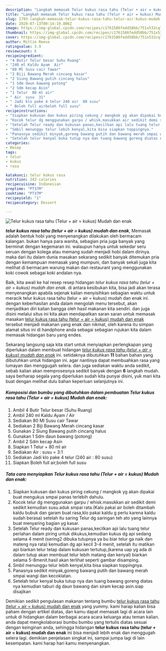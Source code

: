 ```yaml
---
description: "Langkah memasak Telur kukus rasa tahu (Telur + air = kukus) Mudah dan enak Lezat"
title: "Langkah memasak Telur kukus rasa tahu (Telur + air = kukus) Mudah dan enak Lezat"
slug: 1793-langkah-memasak-telur-kukus-rasa-tahu-telur-air-kukus-mudah-dan-enak-lezat
date: 2020-07-13T00:14:19.806Z
image: https://img-global.cpcdn.com/recipes/c1761586fedd58bb/751x532cq70/telur-kukus-rasa-tahu-telur-air-kukus-mudah-dan-enak-foto-resep-utama.jpg
thumbnail: https://img-global.cpcdn.com/recipes/c1761586fedd58bb/751x532cq70/telur-kukus-rasa-tahu-telur-air-kukus-mudah-dan-enak-foto-resep-utama.jpg
cover: https://img-global.cpcdn.com/recipes/c1761586fedd58bb/751x532cq70/telur-kukus-rasa-tahu-telur-air-kukus-mudah-dan-enak-foto-resep-utama.jpg
author: Mittie Reese
ratingvalue: 3.9
reviewcount: 6
recipeingredient:
- "4 Butir Telur besar Suhu Ruang"
- "240 ml Kaldu Ayam  Air"
- "80 Ml Susu cair Tawar"
- "2 Biji Bawang Merah cincang kasar"
- "2 Siung Bawang putih cincang halus"
- "1 Sdm daun bawang potong"
- "2 Sdm kecap Asin"
- "1 Telur  80 ml air"
- " Air  susu  31"
- " Jadi klo pake 4 telur 240 air  80 susu"
- " Boleh full airboleh full susu"
recipeinstructions:
- "Siapkan kukusan dan kukus piring cekung / mangkok yg akan dipakai buat mengukus smpai panas terlebih dahulu."
- "Kocok telur dg menggunakan garpu / whisk.masukkan air sedikit demi sedikit kemudian susu.aduk smpai rata.(Kalo pakai air boleh ditambah kaldu bubuk dan garam buat rasa,klo pakai kaldu g perlu karena kaldu sudah berasa) setelah itu saring Telur dg saringan teh ato yang lainnya buat menyaring bagian yg kasar."
- "Setelah Telur ready dan kukusan panas,kecilkan api lalu tuang telur perlahan dalam piring untuk dikukus,kemudian kukus dg api sedang selama 4 menit (sering2 dibuka tutupnya ya bu biar telur ga naik dan mateng nya rata) kemudian dg api kecil 3-4 menit, setelah itu matikan api biarkan telur tetap dalam kukusan tertutup,(karena uap yg ada di dalam tutup akan membuat telur lebih matang dan kenyal) biarkan selama 5-8menit.hasil akan terlihat seperti gambar disamping."
- "Smbil menunggu telur lebih kenyal,kita bisa siapkan toppingnya."
- "Panasnya sedikit minyak,goreng bawang putih dan bawang merah smpai wangi dan kecoklatan."
- "Setelah telur kenyal buka tutup nya dan tuang bawang goreng diatas nya kemudian taburi dg daun bawang dan siram kecap asin.siap disajikan"
categories:
- Resep
tags:
- telur
- kukus
- rasa

katakunci: telur kukus rasa 
nutrition: 243 calories
recipecuisine: Indonesian
preptime: "PT37M"
cooktime: "PT37M"
recipeyield: "1"
recipecategory: Dessert

---
```



![Telur kukus rasa tahu (Telur + air = kukus) Mudah dan enak](https://img-global.cpcdn.com/recipes/c1761586fedd58bb/751x532cq70/telur-kukus-rasa-tahu-telur-air-kukus-mudah-dan-enak-foto-resep-utama.jpg)

<b><i>telur kukus rasa tahu (telur + air = kukus) mudah dan enak</i></b>, Memasak adalah bentuk hobi yang menyenangkan dilakukan oleh bermacam kalangan. bukan hanya para wanita, sebagian pria juga banyak yang berminat dengan kegemaran ini. walaupun hanya untuk sekedar seru seruan dengan kolega atau memang sudah menjadi hobi dalam dirinya. maka dari itu dalam dunia masakan sekarang sedikit banyak ditemukan pria dengan kemampuan memasak yang mumpuni, dan banyak sekali juga kita melihat di bermacam warung makan dan restaurant yang menggunakan koki cowok sebagai koki andalan nya.



Baik, kita awali ke hal resep resep hidangan <i>telur kukus rasa tahu (telur + air = kukus) mudah dan enak</i>. di antara kesibukan kita, bisa jadi akan terasa menyenangkan apabila sejenak kalian menyisihkan sebagian waktu untuk meracik telur kukus rasa tahu (telur + air = kukus) mudah dan enak ini. dengan keberhasilan anda dalam mengolah menu tersebut, akan menjadikan diri kalian bangga oleh hasil makanan kita sendiri. dan juga disini melalui situs ini kita akan mendapatkan saran saran untuk memasak masakan <u>telur kukus rasa tahu (telur + air = kukus) mudah dan enak</u> tersebut menjadi makanan yang enak dan nikmat, oleh karena itu simpan alamat situs ini di handphone anda sebagai sebagian rujukan kita dalam memasak hidangan baru yang endes.


Sekarang langsung saja kita start untuk menyiapkan perlengkapan yang diperlukan dalam membuat hidangan <u><i>telur kukus rasa tahu (telur + air = kukus) mudah dan enak</i></u> ini. setidaknya dibutuhkan <b>11</b> bahan bahan yang dibutuhkan untuk hidangan ini. agar nantinya dapat membuahkan rasa yang lumayan dan menggugah selera. dan juga sediakan waktu anda sedikit, sebab kalian akan memprosesnya sedikit banyak dengan <b>6</b> langkah mudah. saya berharap segala yang diperlukan sudah kita punyai disini, yuk mari kita buat dengan melihat dulu bahan keperluan selanjutnya ini.

<!--inarticleads1-->

##### Komposisi dan bumbu yang dibutuhkan dalam pembuatan Telur kukus rasa tahu (Telur + air = kukus) Mudah dan enak:

1. Ambil 4 Butir Telur besar (Suhu Ruang)
1. Ambil 240 ml Kaldu Ayam / Air
1. Sediakan 80 Ml Susu cair Tawar
1. Sediakan 2 Biji Bawang Merah cincang kasar
1. Gunakan 2 Siung Bawang putih cincang halus
1. Gunakan 1 Sdm daun bawang (potong)
1. Ambil 2 Sdm kecap Asin
1. Siapkan 1 Telur + 80 ml air
1. Sediakan  Air : susu = 3:1
1. Sediakan  Jadi klo pake 4 telur (240 air : 80 susu)
1. Siapkan  Boleh full air,boleh full susu




<!--inarticleads2-->

##### Tata cara menyiapkan Telur kukus rasa tahu (Telur + air = kukus) Mudah dan enak:

1. Siapkan kukusan dan kukus piring cekung / mangkok yg akan dipakai buat mengukus smpai panas terlebih dahulu.
1. Kocok telur dg menggunakan garpu / whisk.masukkan air sedikit demi sedikit kemudian susu.aduk smpai rata.(Kalo pakai air boleh ditambah kaldu bubuk dan garam buat rasa,klo pakai kaldu g perlu karena kaldu sudah berasa) setelah itu saring Telur dg saringan teh ato yang lainnya buat menyaring bagian yg kasar.
1. Setelah Telur ready dan kukusan panas,kecilkan api lalu tuang telur perlahan dalam piring untuk dikukus,kemudian kukus dg api sedang selama 4 menit (sering2 dibuka tutupnya ya bu biar telur ga naik dan mateng nya rata) kemudian dg api kecil 3-4 menit, setelah itu matikan api biarkan telur tetap dalam kukusan tertutup,(karena uap yg ada di dalam tutup akan membuat telur lebih matang dan kenyal) biarkan selama 5-8menit.hasil akan terlihat seperti gambar disamping.
1. Smbil menunggu telur lebih kenyal,kita bisa siapkan toppingnya.
1. Panasnya sedikit minyak,goreng bawang putih dan bawang merah smpai wangi dan kecoklatan.
1. Setelah telur kenyal buka tutup nya dan tuang bawang goreng diatas nya kemudian taburi dg daun bawang dan siram kecap asin.siap disajikan




Demikian sedikit pengulasan makanan tentang bumbu <u>telur kukus rasa tahu (telur + air = kukus) mudah dan enak</u> yang yummy. kami harap kalian bisa paham dengan artikel diatas, dan kamu dapat memasak lagi di acara lain untuk di hidangkan dalam berbagai acara acara keluarga atau teman kalian. anda dapat mengkolaborasi bumbu bumbu yang tertulis diatas sesuai dengan keinginan anda, sehingga hidangan <b>telur kukus rasa tahu (telur + air = kukus) mudah dan enak</b> ini bisa menjadi lebih enak dan menggugah selera lagi. demikian penjelasan singkat ini, sampai jumpa lagi di lain kesempatan. kami harap hari kamu menyenangkan.
